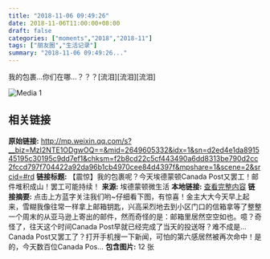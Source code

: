 ```yaml
---
title: "2018-11-06 09:49:26"
date: 2018-11-06T11:00:00+08:00
draft: false
categories: ["moments","2018","2018-11"]
tags: ["朋友圈","生活记录"]
summary: "2018-11-06 09:49:26..."
---
```


我的包裹…你们在哪…？？？[流泪][流泪][流泪]

![Media 1](/Moments/photos/2018-11-06/201811060949260.jpg)

## 相关链接

**原始链接:** http://mp.weixin.qq.com/s?__biz=MzI2NTE1ODgwOQ==&mid=2649605332&idx=1&sn=d2ed4e1da891545195c30195c9dd7ef1&chksm=f2b8cd22c5cf443490a6dd8313be790d2cc2fccd797f704422a92da96b1cb4970cee84d4397f&mpshare=1&scene=2&srcid=#rd
**链接标题:** 【震惊】我的包裹呢？今天埃德蒙顿Canada Post又罢工！邮件堆积成山！罢工可能持续！
**来源:** 埃德蒙顿微生活
**本地链接:** [查看完整内容](/link_content/2018/11/2018-11-06-1/link_content/)
**链接摘要:** 点击上方蓝字关注我们哟~仔细看下图，有惊喜！金主大大今天早上起来，雪糊我像往常一样拿上邮箱钥匙，兴高采烈地去到小区门口的信箱拿等了整整一个周末的从亚马逊上寄出的邮件，然而奇怪的是：邮箱里居然空空如也。噫？奇怪了，往天这个时间Canada Post早就已经完成了当天的投送呀？难不成是…Canada Post又罢工了？打开手机搜一下新闻，可怕的第六感居然被再次命中！是的，今天数百位Canada Pos...
**包含图片:** 12 张


